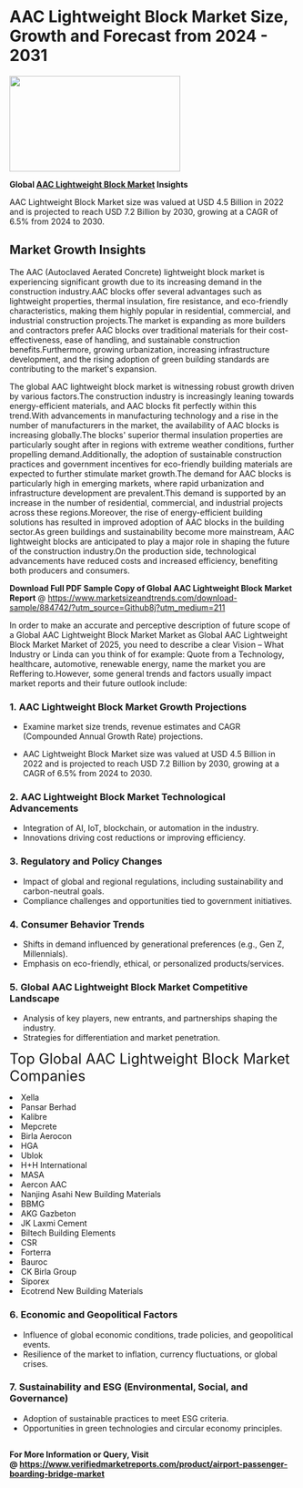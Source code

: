 <H1>AAC Lightweight Block Market Size, Growth and Forecast from 2024 - 2031</H1><img class="aligncenter size-medium wp-image-584254" src="https://thirdeyenews.in/wp-content/uploads/2024/09/Global-Market-Research-300x168.jpeg" alt="" width="300" height="168" /><p><strong>Global&nbsp;<a href="https://www.marketsizeandtrends.com/download-sample/884742/?utm_source=Github8j?utm_medium=211">AAC Lightweight Block Market</a> Insights</strong></p><p>AAC Lightweight Block Market size was valued at USD 4.5 Billion in 2022 and is projected to reach USD 7.2 Billion by 2030, growing at a CAGR of 6.5% from 2024 to 2030.</p><p><h2>Market Growth Insights</h2> <p>The AAC (Autoclaved Aerated Concrete) lightweight block market is experiencing significant growth due to its increasing demand in the construction industry.AAC blocks offer several advantages such as lightweight properties, thermal insulation, fire resistance, and eco-friendly characteristics, making them highly popular in residential, commercial, and industrial construction projects.The market is expanding as more builders and contractors prefer AAC blocks over traditional materials for their cost-effectiveness, ease of handling, and sustainable construction benefits.Furthermore, growing urbanization, increasing infrastructure development, and the rising adoption of green building standards are contributing to the market's expansion.</p> <p>The global AAC lightweight block market is witnessing robust growth driven by various factors.The construction industry is increasingly leaning towards energy-efficient materials, and AAC blocks fit perfectly within this trend.With advancements in manufacturing technology and a rise in the number of manufacturers in the market, the availability of AAC blocks is increasing globally.The blocks' superior thermal insulation properties are particularly sought after in regions with extreme weather conditions, further propelling demand.Additionally, the adoption of sustainable construction practices and government incentives for eco-friendly building materials are expected to further stimulate market growth.The demand for AAC blocks is particularly high in emerging markets, where rapid urbanization and infrastructure development are prevalent.This demand is supported by an increase in the number of residential, commercial, and industrial projects across these regions.Moreover, the rise of energy-efficient building solutions has resulted in improved adoption of AAC blocks in the building sector.As green buildings and sustainability become more mainstream, AAC lightweight blocks are anticipated to play a major role in shaping the future of the construction industry.On the production side, technological advancements have reduced costs and increased efficiency, benefiting both producers and consumers.<p><span class=""><strong>Download Full PDF Sample Copy of Global AAC Lightweight Block Market Report</strong> @ <a href="https://www.marketsizeandtrends.com/download-sample/884742/?utm_source=Github8j?utm_medium=211" target="_blank">https://www.marketsizeandtrends.com/download-sample/884742/?utm_source=Github8j?utm_medium=211</a></span></p><p>In order to make an accurate and perceptive description of future scope of a Global&nbsp;AAC Lightweight Block Market Market as Global&nbsp;AAC Lightweight Block Market Market of 2025, you need to describe a clear Vision &ndash; What Industry or Linda can you think of for example: Quote from a Technology, healthcare, automotive, renewable energy, name the market you are Reffering to.However, some general trends and factors usually impact market reports and their future outlook include:</p><h3>1.&nbsp;<strong>AAC Lightweight Block Market Growth Projections</strong></h3><ul><li>Examine market size trends, revenue estimates and CAGR (Compounded Annual Growth Rate) projections.</li><li><p>AAC Lightweight Block Market size was valued at USD 4.5 Billion in 2022 and is projected to reach USD 7.2 Billion by 2030, growing at a CAGR of 6.5% from 2024 to 2030.</p></li></ul><h3>2.&nbsp;<strong>AAC Lightweight Block Market Technological Advancements</strong></h3><ul><li>Integration of AI, IoT, blockchain, or automation in the industry.</li><li>Innovations driving cost reductions or improving efficiency.</li></ul><h3>3.&nbsp;<strong>Regulatory and Policy Changes</strong></h3><ul><li>Impact of global and regional regulations, including sustainability and carbon-neutral goals.</li><li>Compliance challenges and opportunities tied to government initiatives.</li></ul><h3>4.&nbsp;<strong>Consumer Behavior Trends</strong></h3><ul><li>Shifts in demand influenced by generational preferences (e.g., Gen Z, Millennials).</li><li>Emphasis on eco-friendly, ethical, or personalized products/services.</li></ul><h3>5.&nbsp;<strong>Global AAC Lightweight Block Market Competitive Landscape</strong></h3><ul><li>Analysis of key players, new entrants, and partnerships shaping the industry.</li><li>Strategies for differentiation and market penetration.</li></ul><p data-pm-slice="1 1 []"><span style="color: inherit; font-family: inherit; font-size: 25px;">Top Global AAC Lightweight Block Market Companies</span></p><div class="" data-test-id=""><p><li>Xella</li><li> Pansar Berhad</li><li> Kalibre</li><li> Mepcrete</li><li> Birla Aerocon</li><li> HGA</li><li> Ublok</li><li> H+H International</li><li> MASA</li><li> Aercon AAC</li><li> Nanjing Asahi New Building Materials</li><li> BBMG</li><li> AKG Gazbeton</li><li> JK Laxmi Cement</li><li> Biltech Building Elements</li><li> CSR</li><li> Forterra</li><li> Bauroc</li><li> CK Birla Group</li><li> Siporex</li><li> Ecotrend New Building Materials</li></p></div><h3>6.&nbsp;<strong>Economic and Geopolitical Factors</strong></h3><ul><li>Influence of global economic conditions, trade policies, and geopolitical events.</li><li>Resilience of the market to inflation, currency fluctuations, or global crises.</li></ul><h3>7.&nbsp;<strong>Sustainability and ESG (Environmental, Social, and Governance)</strong></h3><ul><li>Adoption of sustainable practices to meet ESG criteria.</li><li>Opportunities in green technologies and circular economy principles.</li></ul><h2><strong style="font-size: 14px;">For More Information or Query, Visit @&nbsp;</strong><a style="background-color: #ffffff; font-size: 14px;" href="https://www.marketsizeandtrends.com/report/aac-lightweight-block-market/" target="_blank">https://www.verifiedmarketreports.com/product/airport-passenger-boarding-bridge-market</a></h2>